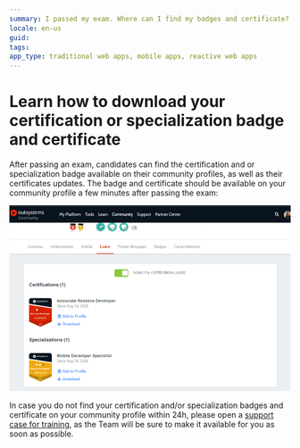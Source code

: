 ```yaml
---
summary: I passed my exam. Where can I find my badges and certificate?
locale: en-us
guid: 
tags: 
app_type: traditional web apps, mobile apps, reactive web apps
---
```


# Learn how to download your certification or specialization badge and certificate

After passing an exam, candidates can find the certification and or specialization badge available on their community profiles, as well as their certificates updates.
The badge and certificate should be available on your community profile a few minutes after  passing the exam:

![](images/community-badge.png)

In case you do not find your certification and/or specialization badges and certificate on your community profile within 24h, please open a [support case for training](https://www.outsystems.com/SPP_Ticket_UI/Question_Deflection), as the Team will be sure to make it available for you as soon as possible.
